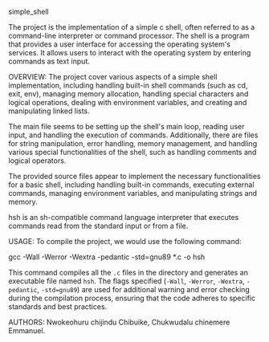 simple_shell

The project is the implementation of a simple c shell, often referred to as a command-line interpreter or command processor. The shell is a program that provides a user interface for accessing the operating system's services. It allows users to interact with the operating system by entering commands as text input.

OVERVIEW:
The project cover various aspects of a simple shell implementation, including handling built-in shell commands (such as cd, exit, env), managing memory allocation, handling special characters and logical operations, dealing with environment variables, and creating and manipulating linked lists.

The main file seems to be setting up the shell's main loop, reading user input, and handling the execution of commands. Additionally, there are files for string manipulation, error handling, memory management, and handling various special functionalities of the shell, such as handling comments and logical operators.

The provided source files appear to implement the necessary functionalities for a basic shell, including handling built-in commands, executing external commands, managing environment variables, and manipulating strings and memory.

hsh is an sh-compatible command language interpreter that executes commands read from the standard input or from a file.

USAGE:
To compile the project, we would use the following command:

gcc -Wall -Werror -Wextra -pedantic -std=gnu89 *.c -o hsh


This command compiles all the `.c` files in the directory and generates an executable file named `hsh`. The flags specified (`-Wall`, `-Werror`, `-Wextra`, `-pedantic`, `-std=gnu89`) are used for additional warning and error checking during the compilation process, ensuring that the code adheres to specific standards and best practices.

AUTHORS:
Nwokeohuru chijindu Chibuike, Chukwudalu chinemere Emmanuel.
